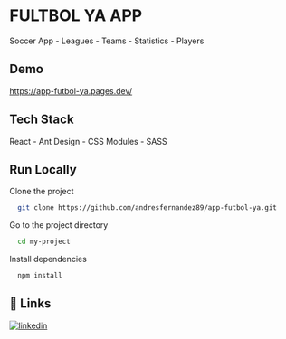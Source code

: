 
# FULTBOL YA APP

Soccer App - Leagues - Teams - Statistics - Players


## Demo

https://app-futbol-ya.pages.dev/


## Tech Stack

React - Ant Design - CSS Modules - SASS


## Run Locally

Clone the project

```bash
  git clone https://github.com/andresfernandez89/app-futbol-ya.git
```
Go to the project directory

```bash
  cd my-project
```

Install dependencies

```bash
  npm install
```


## 🔗 Links
[![linkedin](https://img.shields.io/badge/linkedin-0A66C2?style=for-the-badge&logo=linkedin&logoColor=white)](https://www.linkedin.com/in/andresfernandez89/)

